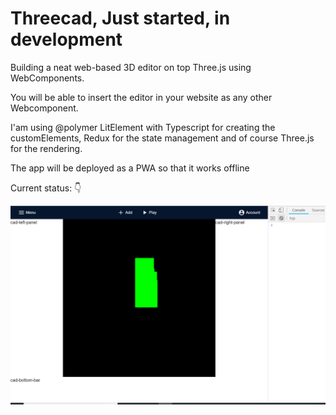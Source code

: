 # Threecad, Just started, in development

Building a neat web-based 3D editor on top Three.js using WebComponents.

You will be able to insert the editor in your website as any other Webcomponent.

I'am using @polymer LitElement with Typescript for creating the customElements, Redux for the state management and of course Three.js for the rendering.

The app will be deployed as a PWA so that it works offline

Current status: 👇

![Screenshot](src/assets/images/capture.png)
